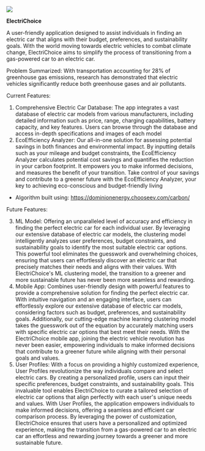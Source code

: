 ****![](https://lh3.googleusercontent.com/wiWYqfEOu2YyadLkJ2_2Systm2eW4EoMM2OHEipVw756WV715SGo8yvakImhQMeIiuKBnBXXvCbsnGrcNKl9CMCnDeFc8pB1lw_Z0LQE5NaimT9VaAgPLkcaCO4LCvcNzKvH-Dt8BlFl-Qt3nU8kjvI)****

**ElectriChoice**

A user-friendly application designed to assist individuals in finding an electric car that aligns with their budget, preferences, and sustainability goals. With the world moving towards electric vehicles to combat climate change, ElectriChoice aims to simplify the process of transitioning from a gas-powered car to an electric car.

Problem Summarized: With transportation accounting for 28% of greenhouse gas emissions, research has demonstrated that electric vehicles significantly reduce both greenhouse gases and air pollutants.

Current Features:

1. Comprehensive Electric Car Database: The app integrates a vast database of electric car models from various manufacturers, including detailed information such as price, range, charging capabilities, battery capacity, and key features. Users can browse through the database and access in-depth specifications and images of each model
2. EcoEfficiency Analyzer: Our all-in-one solution for assessing potential savings in both finances and environmental impact. By inputting details such as your mileage and budget constraints, the EcoEfficiency Analyzer calculates potential cost savings and quantifies the reduction in your carbon footprint. It empowers you to make informed decisions, and measures the benefit of your transition. Take control of your savings and contribute to a greener future with the EcoEfficiency Analyzer, your key to achieving eco-conscious and budget-friendly living

- Algorithm built using: <https://dominionenergy.chooseev.com/carbon/>

Future Features:

3. ML Model: Offering an unparalleled level of accuracy and efficiency in finding the perfect electric car for each individual user. By leveraging our extensive database of electric car models, the clustering model intelligently analyzes user preferences, budget constraints, and sustainability goals to identify the most suitable electric car options. This powerful tool eliminates the guesswork and overwhelming choices, ensuring that users can effortlessly discover an electric car that precisely matches their needs and aligns with their values. With ElectriChoice's ML clustering model, the transition to a greener and more sustainable future has never been more seamless and rewarding.
4. Mobile App: Combines user-friendly design with powerful features to provide a comprehensive solution for finding the perfect electric car. With intuitive navigation and an engaging interface, users can effortlessly explore our extensive database of electric car models, considering factors such as budget, preferences, and sustainability goals. Additionally, our cutting-edge machine learning clustering model takes the guesswork out of the equation by accurately matching users with specific electric car options that best meet their needs. With the ElectriChoice mobile app, joining the electric vehicle revolution has never been easier, empowering individuals to make informed decisions that contribute to a greener future while aligning with their personal goals and values.
5. User Profiles: With a focus on providing a highly customized experience, User Profiles revolutionize the way individuals compare and select electric cars. By creating a personalized profile, users can input their specific preferences, budget constraints, and sustainability goals. This invaluable tool enables ElectriChoice to curate a tailored selection of electric car options that align perfectly with each user's unique needs and values. With User Profiles, the application empowers individuals to make informed decisions, offering a seamless and efficient car comparison process. By leveraging the power of customization, ElectriChoice ensures that users have a personalized and optimized experience, making the transition from a gas-powered car to an electric car an effortless and rewarding journey towards a greener and more sustainable future.
